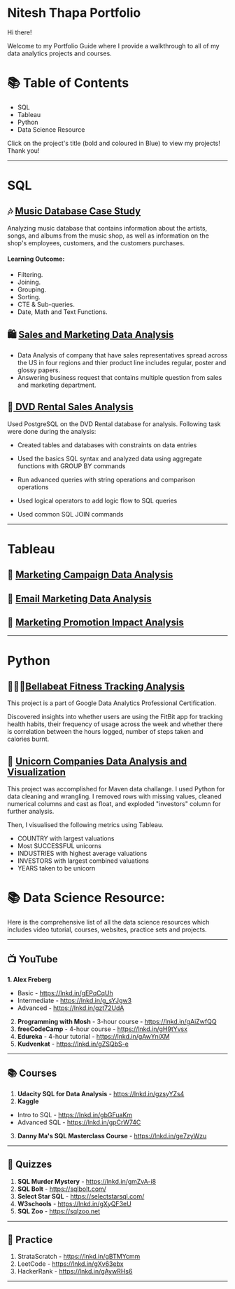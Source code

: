 # Nitesh Thapa Portfolio

Hi there!

Welcome to my Portfolio Guide where I provide a walkthrough to all of my data analytics projects and courses.

# 📚 Table of Contents

- SQL
- Tableau
- Python
- Data Science Resource

Click on the project's title (bold and coloured in Blue) to view my projects! Thank you!

------------------------

# SQL
## 🎶 [Music Database Case Study](https://github.com/nitesht2/Music-Database-case-study-using-SQL)

Analyzing music database that contains information about the artists, songs, and albums from the music shop, as well as information on the shop's employees, customers, and the customers purchases.

#### Learning Outcome:

- Filtering.
- Joining.
- Grouping.
- Sorting.
- CTE & Sub-queries.
- Date, Math and Text Functions.

## 🛍 [Sales and Marketing Data Analysis](https://github.com/nitesht2/Sales-and-Marketing-Data-Analysis-in-SQL)

- Data Analysis of company that have sales representatives spread across the US in four regions and thier product line includes regular, poster and glossy papers. 
- Answering business request that contains multiple question from sales and marketing department.

## 💽[ DVD Rental Sales Analysis](https://github.com/nitesht2/DVD-Rental-Sales-Analysis-Using-SQL)

Used PostgreSQL on the DVD Rental database for analysis. Following task were done during the analysis:

- Created tables and databases with constraints on data entries

-  Used the basics SQL syntax and analyzed data using aggregate functions with GROUP BY commands

- Run advanced queries with string operations and comparison operations

- Used logical operators to add logic flow to SQL queries

- Used common SQL JOIN commands

------------------------------

# Tableau

## 🔶 [Marketing Campaign Data Analysis](https://github.com/nitesht2/Marketing-Campaign-Data-Visualization)

## 📧 [Email Marketing Data Analysis](https://github.com/nitesht2/Email-Marketing-Data-Analysis-and-Visualization)

## 💎 [Marketing Promotion Impact Analysis](https://github.com/nitesht2/Marketing-Promotional-Impact-Analysis)

-------------------------------
# Python

## 🏃🏻‍♀️[Bellabeat Fitness Tracking Analysis](https://github.com/nitesht2/Bellabeat-Case-Study)

This project is a part of Google Data Analytics Professional Certification.

Discovered insights into whether users are using the FitBit app for tracking health habits, their frequency of usage across the week and whether there is correlation between the hours logged, number of steps taken and calories burnt.

## 🦄 [Unicorn Companies Data Analysis and Visualization](https://github.com/nitesht2/Unicorn-Companies-Data-Analysis-Visualization)

This project was accomplished for Maven data challange. I used Python for data cleaning and wrangling. I removed rows with missing values, cleaned numerical columns and cast as float, and exploded "investors" column for further analysis.

Then, I visualised the following metrics using Tableau.

- COUNTRY with largest valuations
- Most SUCCESSFUL unicorns
- INDUSTRIES with highest average valuations
- INVESTORS with largest combined valuations
- YEARS taken to be unicorn

# 📚 Data Science Resource:
Here is the comprehensive list of all the data science resources which includes video tutorial, courses, websites, practice sets and projects. 

***

## 📺 YouTube
**1. Alex Freberg**
- Basic - https://lnkd.in/gEPqCqUh
- Intermediate - https://lnkd.in/g_sYJgw3
- Advanced - https://lnkd.in/gzt72UdA
2. **Programming with Mosh** - 3-hour course - https://lnkd.in/gAiZwfQQ
3. **freeCodeCamp** - 4-hour course  - https://lnkd.in/gH9tYvsx
4. **Edureka** - 4-hour tutorial - https://lnkd.in/gAwYniXM
5. **Kudvenkat** - https://lnkd.in/gZSQbS-e 

***

## 📚 Courses
1. **Udacity SQL for Data Analysis** - https://lnkd.in/gzsyYZs4
2. **Kaggle**
- Intro to SQL - https://lnkd.in/gbGFuaKm
- Advanced SQL - https://lnkd.in/gpCrW74C
3. **Danny Ma's SQL Masterclass Course** - https://lnkd.in/ge7zyWzu

***

## 🔎 Quizzes
1. **SQL Murder Mystery** - https://lnkd.in/gmZvA-i8
2. **SQL Bolt** - https://sqlbolt.com/
3. **Select Star SQL** - https://selectstarsql.com/
4. **W3schools** - https://lnkd.in/gXyQF3eU
5. **SQL Zoo** - https://sqlzoo.net


***

## 📝 Practice
1. StrataScratch - https://lnkd.in/gBTMYcmm
2. LeetCode - https://lnkd.in/gXv63ebx
3. HackerRank - https://lnkd.in/gAywRHs6

***






